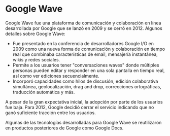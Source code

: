 # Google Wave

Google Wave fue una plataforma de comunicación y colaboración en línea desarrollada por Google que se lanzó en 2009 y se cerró en 2012. Algunos detalles sobre Google Wave:

- Fue presentado en la conferencia de desarrolladores Google I/O en 2009 como una nueva forma de comunicación y colaboración en tiempo real que combinaba características de email, mensajería instantánea, wikis y redes sociales.
- Permite a los usuarios tener "conversaciones waves" donde múltiples personas pueden editar y responder en una sola pantalla en tiempo real, así como ver ediciones secuencialmente.
- Incorporó capacidades como hilos de discusión, edición colaborativa simultánea, geolocalización, drag and drop, correcciones ortográficas, traducción automática y más.

A pesar de la gran expectativa inicial, la adopción por parte de los usuarios fue baja. Para 2012, Google decidió cerrar el servicio indicando que no ganó suficiente tracción entre los usuarios.

Algunas de las tecnologías desarrolladas para Google Wave se reutilizaron en productos posteriores de Google como Google Docs.